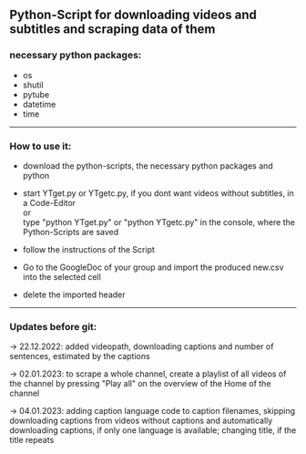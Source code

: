 ## Python-Script for downloading videos and subtitles and scraping data of them

### necessary python packages: 
- os 
- shutil 
- pytube
- datetime
- time

---

### How to use it:
- download the python-scripts, the necessary python packages and python

- start YTget.py or YTgetc.py, if you dont want videos without subtitles, in a Code-Editor <br>
                        or <br>
    type "python YTget.py" or "python YTgetc.py" in the console, where the Python-Scripts are saved

- follow the instructions of the Script

- Go to the GoogleDoc of your group and import the produced new.csv into the selected cell

- delete the imported header

---

### Updates before git:


-> 22.12.2022: added videopath, downloading captions and number of sentences, estimated by the captions

-> 02.01.2023: to scrape a whole channel, create a playlist of all videos of the channel by pressing "Play all" on the overview of the Home of the channel

-> 04.01.2023: adding caption language code to caption filenames, skipping downloading captions from videos without captions and automatically downloading captions, if only one language is available; changing title, if the title repeats
